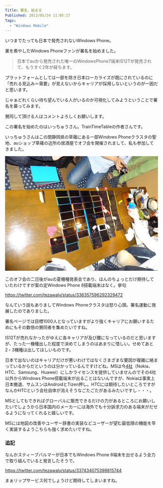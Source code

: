 ```yaml
---
Title: 署名、始まる
Published: 2013/05/24 11:05:17
Tags:
  - "Windows Mobile"
---
```


いつまでたっても日本で発売されないWindows Phone。

業を煮やしたWindows Phoneファンが署名を始めました。

<!-- more -->

> 日本でauから発売された唯一のWindowsPhone7端末IS12Tが発売されて、もうすぐ2年が経ちます。

プラットフォームとしては一部を除き日本ローカライズが既にされているのに「売れる見込み＝需要」が見えないからキャリアが採用しないというのが一因だと思います。

じゃぁどれくらい待ち望んでいる人がいるのか可視化してみようということで署名を募ってみます。

賛同して頂ける人はコメントよろしくお願いします。

この署名を始めたのはいっちゅうさん。TrainTimeTableの作者さんです。

いっちゅうさんはこの間静岡県の草薙にある一部Windows Phoneクラスタの聖地、auショップ草薙の近所の居酒屋でオフ会を開催されまして、私も参加してきました。

![](20130518205131.jpg) 

このオフ会の二日後がauの夏機種発表会であり、ほんのちょっとだけ期待していたわけですが案の定Windows Phone 8搭載端末はなく。挙句

https://twitter.com/tezawaly/status/336357596292329472

なんていう話もありましてWindows Phoneクラスタは怒り心頭。署名運動に発展したのでありました。

署名ページでは目標1000人となっていますがより強くキャリアにお願いするためにもその数倍の賛同者を集めたいですね。

IS12Tが売れなかったがゆえに各キャリアが及び腰になっているのだと思いますが、たった一機種出した程度で決めてしまうのはあまりに惜しい。せめてあと2・3機種は出してほしいものです。

日本で出ないのはキャリアだけが悪いわけではなくさまざまな要因が複雑に絡まっているからだというのは分かっているんですけどね。MSは今[4社](http://jp.techcrunch.com/2012/06/21/20120620microsoft-announces-hardware-partners-ota-updates-and-something-special-for-enthusiasts/)（Nokia、HTC、Samsung、Huawei）にしかライセンスを提供していませんのでその4社以外からWindows Phone搭載端末が出ることはないんですが、Nokiaは事実上日本撤退、サムスンはAndroidとTizen押し。HTCには期待したいところですがなんかHTCという会社自体が消えそうなごたごたがあるみたいですし・・・。

MSとしてもできればグローバルに販売できるだけの力があるところにお願いしたいでしょうから日本国内のメーカーには海外でも十分訴求力のある端末がだせるようになってくれると嬉しいです。

MSには地図の改善やユーザー辞書の実装などユーザーが望む最低限の機能を早く実装するようこちらも強く求めたいですね。

### 追記

なんかスティーブバルマーが日本でもWindows Phone 8端末を出せるよう全力で取り組んでいると発言したそうで。

https://twitter.com/tezawaly/status/337434075398815744

まぁリップサービス何でしょうけど期待してしまいますね。